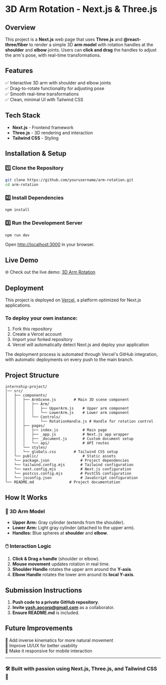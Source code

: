 # 3D Arm Rotation - Next.js & Three.js

## Overview
This project is a **Next.js** web page that uses **Three.js** and **@react-three/fiber** to render a simple 3D **arm model** with rotation handles at the **shoulder** and **elbow** joints. Users can **click and drag** the handles to adjust the arm's pose, with real-time transformations.

## Features
✅ Interactive 3D arm with shoulder and elbow joints  
✅ Drag-to-rotate functionality for adjusting pose  
✅ Smooth real-time transformations  
✅ Clean, minimal UI with Tailwind CSS  

## Tech Stack
- **Next.js** - Frontend framework  
- **Three.js** - 3D rendering and interaction  
- **Tailwind CSS** - Styling  


## Installation & Setup
### 1️⃣ Clone the Repository
```sh
git clone https://github.com/yourusername/arm-rotation.git
cd arm-rotation
```
### 2️⃣ Install Dependencies
```sh
npm install
```
### 3️⃣ Run the Development Server
```sh
npm run dev
```
Open [http://localhost:3000](http://localhost:3000) in your browser.


## Live Demo
🌐 Check out the live demo: [3D Arm Rotation](https://internship-project-steel.vercel.app/)

## Deployment
This project is deployed on [Vercel](https://vercel.com), a platform optimized for Next.js applications.

### To deploy your own instance:
1. Fork this repository
2. Create a Vercel account
3. Import your forked repository
4. Vercel will automatically detect Next.js and deploy your application

The deployment process is automated through Vercel's GitHub integration, with automatic deployments on every push to the main branch.


## Project Structure
```
internship-project/
│── src/
│   ├── components/
│   │   ├── ArmScene.js        # Main 3D scene component
│   │   │   ├── Arm/
│   │   │   │   ├── UpperArm.js    # Upper arm component
│   │   │   │   └── LowerArm.js    # Lower arm component
│   │   │   └── Controls/
│   │   │       └── RotationHandle.js # Handle for rotation control
│   │   ├── pages/
│   │   │   ├── index.js           # Main page
│   │   │   ├── _app.js            # Next.js app wrapper
│   │   │   ├── _document.js       # Custom document setup
│   │   │   └── api/               # API routes
│   │   └── styles/
│   │   └── globals.css        # Tailwind CSS setup
│   └── public/                    # Static assets
│   └── package.json              # Project dependencies
│   └── tailwind.config.mjs       # Tailwind configuration
│   └── next.config.mjs           # Next.js configuration
│   └── postcss.config.mjs        # PostCSS configuration
│   └── jsconfig.json             # JavaScript configuration
└── README.md                # Project documentation
```

## How It Works
### 🦾 3D Arm Model
- **Upper Arm:** Gray cylinder (extends from the shoulder).
- **Lower Arm:** Light gray cylinder (attached to the upper arm).
- **Handles:** Blue spheres at **shoulder** and **elbow**.

### 🖱️ Interaction Logic
1. **Click & Drag a handle** (shoulder or elbow).
2. **Mouse movement** updates rotation in real time.
3. **Shoulder Handle** rotates the upper arm around the **Y-axis**.
4. **Elbow Handle** rotates the lower arm around its **local Y-axis**.

## Submission Instructions
1. **Push code to a private GitHub repository**.
2. **Invite yash.aocorp@gmail.com** as a collaborator.
3. **Ensure README.md** is included.

## Future Improvements
🚀 Add inverse kinematics for more natural movement  
🎨 Improve UI/UX for better usability  
📱 Make it responsive for mobile interaction  

---
### 🛠 Built with passion using **Next.js, Three.js, and Tailwind CSS** 🚀

